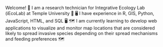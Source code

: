 Welcome!
🌱 I am a research technician for Integrative Ecology Lab (iEcoLab) at Temple University 🌱
🖥️ I have experience in R, GIS, Python, JavaScript, HTML, and SQL 🖥️ 
🗺️ I am currently learning to develop web applications to visualize and monitor map locations that are considered likely to spread invasive
species depending on their spread mechanisms and feeding preferences 🗺️

<!---
hannah-joseph/hannah-joseph is a ✨ special ✨ repository because its `README.md` (this file) appears on your GitHub profile.
You can click the Preview link to take a look at your changes.
--->
